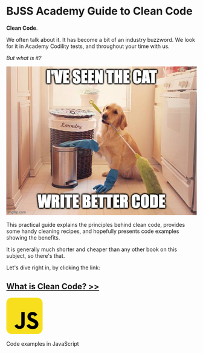 # BJSS Academy Guide to Clean Code

**Clean Code**.

We often talk about it. It has become a bit of an industry buzzword. We look for it in Academy Codility tests, and throughout your time with us.

_But what is it?_

![Even the cat writes better code](/images/cleaning.jpg)

This practical guide explains the principles behind clean code, provides some handy cleaning recipes, and hopefully presents code examples showing the benefits.

It is generally much shorter and cheaper than any other book on this subject, so there's that.

Let's dive right in, by clicking the link:

## [What is Clean Code? >>](/intro.md)

![JS icon](/images/javascript_icon_130900.png)

Code examples in JavaScript
